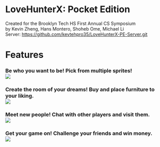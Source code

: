 # LoveHunterX: Pocket Edition

Created for the Brooklyn Tech HS First Annual CS Symposium <br/>
by Kevin Zheng, Hans Montero, Shoheb Ome, Michael Li<br/>
Server: https://github.com/kevtehpro35/LoveHunterX-PE-Server.git


# Features
<h3>
  Be who you want to be! Pick from multiple sprites! 
  <br/> 
  <img src="https://github.com/kevtehpro35/LoveHunterX-PE/blob/master/android/assets/customize.png"/>
</h3>
<h3>
  Create the room of your dreams! Buy and place furniture to your liking.
  <br/> 
  <img src="https://github.com/kevtehpro35/LoveHunterX-PE/blob/master/android/assets/furniture.png"/>
</h3>
<h3>
  Meet new people! Chat with other players and visit them.
  <br/> 
  <img src="https://github.com/kevtehpro35/LoveHunterX-PE/blob/master/android/assets/friends.png"/>
</h3>
<h3>
  Get your game on! Challenge your friends and win money.
  <br/> 
  <img src="https://github.com/kevtehpro35/LoveHunterX-PE/blob/master/android/assets/game.png"/>
</h3>

